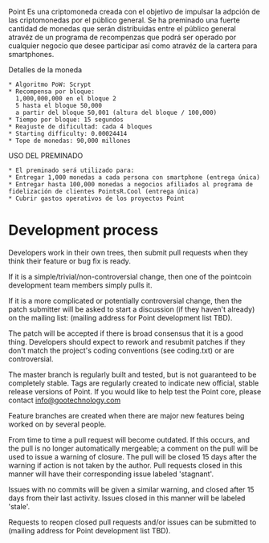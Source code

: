 Point
Es una criptomoneda creada con el objetivo de impulsar la adpción de las criptomonedas por el público general.
Se ha preminado una fuerte cantidad de monedas que serán distribuidas entre el público general atravéz de un programa de recompenzas que podrá ser operado por cualquier negocio que desee participar así como atravéz de la cartera para smartphones.

Detalles de la moneda

	* Algoritmo PoW: Scrypt
	* Recompensa por bloque:
	  1,000,000,000 en el bloque 2
	  5 hasta el bloque 50,000
	  a partir del bloque 50,001 (altura del bloque / 100,000)
	* Tiempo por bloque: 15 segundos
	* Reajuste de dificultad: cada 4 bloques
	* Starting difficulty: 0.00024414
	* Tope de monedas: 90,000 millones

USO DEL PREMINADO

	* El preminado será utilizado para:
	* Entregar 1,000 monedas a cada persona con smartphone (entrega única)
	* Entregar hasta 100,000 monedas a negocios afiliados al programa de fidelización de clientes PointsR.Cool (entrega única)
	* Cubrir gastos operativos de los proyectos Point


Development process
===================

Developers work in their own trees, then submit pull requests when
they think their feature or bug fix is ready.

If it is a simple/trivial/non-controversial change, then one of the
pointcoin development team members simply pulls it.

If it is a more complicated or potentially controversial
change, then the patch submitter will be asked to start a
discussion (if they haven't already) on the mailing list:
(mailing address for Point development list TBD).

The patch will be accepted if there is broad consensus that it is a
good thing.  Developers should expect to rework and resubmit patches
if they don't match the project's coding conventions (see coding.txt)
or are controversial.

The master branch is regularly built and tested, but is not guaranteed
to be completely stable. Tags are regularly created to indicate new
official, stable release versions of Point. If you would like to
help test the Point core, please contact info@gootechnology.com


Feature branches are created when there are major new features being
worked on by several people.

From time to time a pull request will become outdated. If this occurs, and
the pull is no longer automatically mergeable; a comment on the pull will
be used to issue a warning of closure. The pull will be closed 15 days
after the warning if action is not taken by the author. Pull requests closed
in this manner will have their corresponding issue labeled 'stagnant'.

Issues with no commits will be given a similar warning, and closed after
15 days from their last activity. Issues closed in this manner will be 
labeled 'stale'. 

Requests to reopen closed pull requests and/or issues can be submitted to
(mailing address for Point development list TBD).
